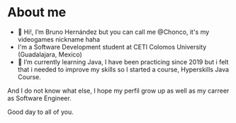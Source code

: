 # About me

- 👋 Hi!, I’m Bruno Hernández but you can call me @Chonco, it's my videogames nickname haha
- I'm a Software Development student at CETI Colomos University (Guadalajara, Mexico)
- 🌱 I’m currently learning Java, I have been practicing since 2019 but i felt that i needed to improve my skills so I started a course, Hyperskills Java Course.

And I do not know what else, I hope my perfil grow up as well as my carreer as Software Engineer.

Good day to all of you.

<!---
Chonco/Chonco is a ✨ special ✨ repository because its `README.md` (this file) appears on your GitHub profile.
You can click the Preview link to take a look at your changes.
--->
